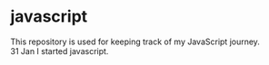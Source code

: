 # javascript
This repository is used for keeping track of my JavaScript journey. <br>
31 Jan I started javascript. 